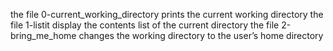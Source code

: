 the file 0-current_working_directory prints the current working directory
the file 1-listit display the contents list of the current directory
the file 2-bring_me_home changes the working directory to the user’s home directory
